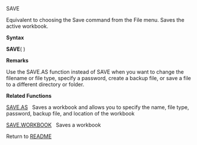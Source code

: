 SAVE

Equivalent to choosing the Save command from the File menu. Saves the
active workbook.

**Syntax**

**SAVE**( )

**Remarks**

Use the SAVE.AS function instead of SAVE when you want to change the
filename or file type, specify a password, create a backup file, or save
a file to a different directory or folder.

**Related Functions**

[SAVE.AS](SAVE.AS.md)   Saves a workbook and allows you to specify the name, file
type, password, backup file, and location of the workbook

[SAVE.WORKBOOK](SAVE.WORKBOOK.md)   Saves a workbook



Return to [README](README.md)


